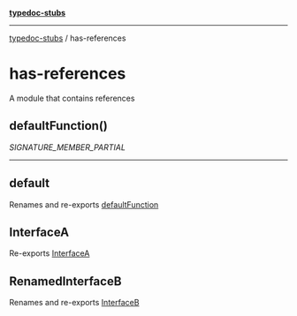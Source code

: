 [**typedoc-stubs**](index.md)

***

[typedoc-stubs](index.md) / has-references

# has-references

A module that contains references

<a id="defaultfunction" name="defaultfunction"></a>

## defaultFunction()

_SIGNATURE_MEMBER_PARTIAL_

***

<a id="default" name="default"></a>

## default

Renames and re-exports [defaultFunction](has-references.md#defaultfunction)

<a id="interfacea" name="interfacea"></a>

## InterfaceA

Re-exports [InterfaceA](basic.md#interfacea)

<a id="renamedinterfaceb" name="renamedinterfaceb"></a>

## RenamedInterfaceB

Renames and re-exports [InterfaceB](basic.md#interfaceb)
